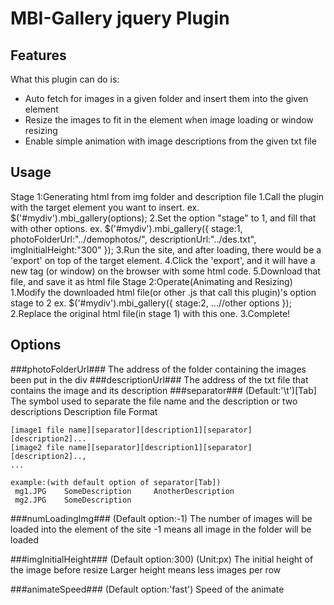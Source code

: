 # MBI-Gallery jquery Plugin
## Features

What this plugin can do is:

 * Auto fetch for images in a given folder and insert them into the given element
 * Resize the images to fit in the element when image loading or window resizing
 * Enable simple animation with image descriptions from the given txt file

## Usage
Stage 1:Generating html from img folder and description file
	1.Call the plugin with the target element you want to insert.
	  ex. 
	  $('#mydiv').mbi_gallery(options);
	2.Set the option "stage" to 1, and fill that with other options. 
	  ex. 
	  $('#mydiv').mbi_gallery({
	      stage:1,
		  photoFolderUrl:"../demophotos/",
          descriptionUrl:"../des.txt",
          imgInitialHeight:"300"
	  });
    3.Run the site, and after loading, there would be a 'export' on top of the target element.
	4.Click the 'export', and it will have a new tag (or window) on the browser with some html code.
	5.Download that file, and save it as html file
Stage 2:Operate(Animating and Resizing)
    1.Modify the downloaded html file(or other .js that call this plugin)'s option stage to 2
	  ex.
	  $('#mydiv').mbi_gallery({
	      stage:2,
		  ...//other options
	  });
	2.Replace the original html file(in stage 1) with this one.
	3.Complete!

## Options

###photoFolderUrl###
The address of the folder containing the images been put in the div 
###descriptionUrl###
The address of the txt file that contains the image and its description
###separator###
(Default:'\t')[Tab]
The symbol used to separate the file name and the description or two descriptions
Description file Format

    [image1 file name][separator][description1][separator][description2]...
	[image2 file name][separator][description1][separator][description2]..,
    ...
		    
    example:(with default option of separator[Tab])
     mg1.JPG	SomeDescription 	AnotherDescription
     mg2.JPG	SomeDescription

###numLoadingImg###
(Default option:-1)
The number of images will be loaded into the element of the site
-1 means all image in the folder will be loaded

###imgInitialHeight###
(Default option:300)
(Unit:px)
The initial height of the image before resize
Larger height means less images per row

###animateSpeed###
(Default option:'fast')
Speed of the animate
